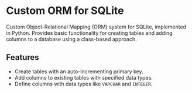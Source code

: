 # Custom ORM for SQLite

Custom Object-Relational Mapping (ORM) system for SQLite, implemented in Python. Provides basic functionality for creating tables and adding columns to a database using a class-based approach.

## Features

- Create tables with an auto-incrementing primary key.
- Add columns to existing tables with specified data types.
- Define columns with data types like `VARCHAR` and `INTEGER`.

